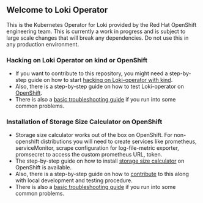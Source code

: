 ## Welcome to Loki Operator 

This is the Kubernetes Operator for Loki provided by the Red Hat OpenShift engineering team. This is currently a work in progress and is subject to large scale changes that will break any dependencies. Do not use this in any production environment.

### Hacking on Loki Operator on kind or OpenShift

* If you want to contribute to this repository, you might need a step-by-step guide on how to start [hacking on Loki-operator with kind](https://github.com/ViaQ/loki-operator/blob/master/docs/hack_loki_operator.md#hacking-on-loki-operator-using-kind).
* Also, there is a step-by-step guide on how to test Loki-operator on [OpenShift](https://github.com/ViaQ/loki-operator/blob/master/docs/hack_loki_operator.md#hacking-on-loki-operator-on-openshift).
* There is also a [basic troubleshooting guide](https://github.com/ViaQ/loki-operator/blob/master/docs/hack_loki_operator.md#basic-troubleshooting-on-hacking-on-loki-operator) if you run into some common problems.

### Installation of Storage Size Calculator on OpenShift

* Storage size calculator works out of the box on OpenShift. For non-openshift distributions you will need to create services like prometheus, serviceMonitor, scrape configuration for log-file-metric exporter, promsecret to access the custom prometheus URL, token.
* The step-by-step guide on how to install [storage size calculator](https://github.com/ViaQ/loki-operator/blob/master/docs/storage_size_calculator.md) on OpenShift is available.
* Also, there is a step-by-step guide on how to [contribute](https://github.com/ViaQ/loki-operator/blob/master/docs/storage_size_calculator.md#contribution) to this along with local development and testing procedure.
* There is also a [basic troubleshooting guide](https://github.com/ViaQ/loki-operator/blob/master/docs/storage_size_calculator.md#troubleshooting) if you run into some common problems.
